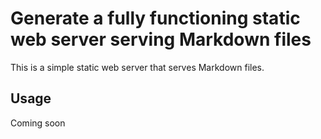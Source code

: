 # Generate a fully functioning static web server serving Markdown files

This is a simple static web server that serves Markdown files.

## Usage

Coming soon